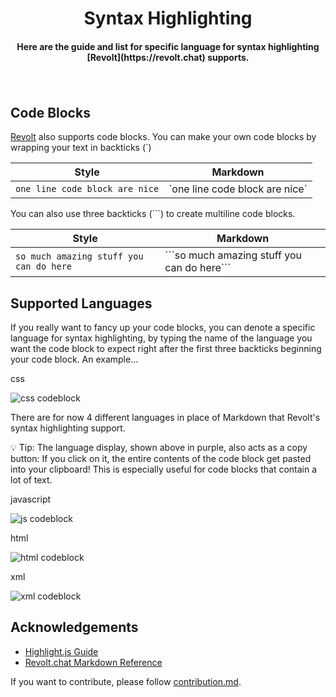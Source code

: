 <h1 align="center">Syntax Highlighting</h1>

<h4 align='center'>Here are the guide and list for specific language for syntax highlighting [Revolt](https://revolt.chat) supports.</h4>
<p>ㅤ</p>

## Code Blocks

[Revolt](https://revolt.chat) also supports code blocks. You can make your own code blocks by wrapping your text in backticks (`)

| Style                          | Markdown                        |
|--------------------------------|---------------------------------|
| `one line code block are nice` | \`one line code block are nice\`|

You can also use three backticks (```) to create multiline code blocks.

| Style                                       | Markdown                                         |
|---------------------------------------------|--------------------------------------------------|
| ```so much amazing stuff you can do here``` | \`\`\`so much amazing stuff you can do here\`\`\`|

## Supported Languages

If you really want to fancy up your code blocks, you can denote a specific language for syntax highlighting, by typing the name of the language you want the code block to expect right after the first three backticks beginning your code block. An example...

css

![css codeblock](https://cdn.discordapp.com/attachments/704198018219638834/900096893567242331/css.png)

There are for now 4 different languages in place of Markdown that Revolt's syntax highlighting support.

💡 Tip: The language display, shown above in purple, also acts as a copy button: If you click on it, the entire contents of the code block get pasted into your clipboard! This is especially useful for code blocks that contain a lot of text.

javascript

![js codeblock](https://cdn.discordapp.com/attachments/704198018219638834/900097832378322944/js.png)

html

![html codeblock](https://cdn.discordapp.com/attachments/704198018219638834/900098376736079972/html.png)

xml

![xml codeblock](https://cdn.discordapp.com/attachments/704198018219638834/900108042979389470/xml.png)

## Acknowledgements

- [Highlight.js Guide](https://gist.github.com/matthewzring/9f7bbfd102003963f9be7dbcf7d40e51)
- [Revolt.chat Markdown Reference](https://developers.revolt.chat/markdown)

If you want to contribute, please follow [contribution.md](https://github.com/aeristhy/Revolt-Syntax-Highlighting/blob/main/contributing.md).
